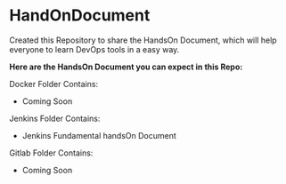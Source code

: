 # HandOnDocument

Created this Repository to share the HandsOn Document, which will help everyone to learn DevOps tools in a easy way.

**Here are the HandsOn Document you can expect in this Repo:**

Docker Folder Contains:
- Coming Soon

Jenkins Folder Contains:
- Jenkins Fundamental handsOn Document

Gitlab Folder Contains:
- Coming Soon


